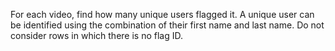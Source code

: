 For each video, find how many unique users flagged it. 
A unique user can be identified using the combination of their first name and last name. 
Do not consider rows in which there is no flag ID.